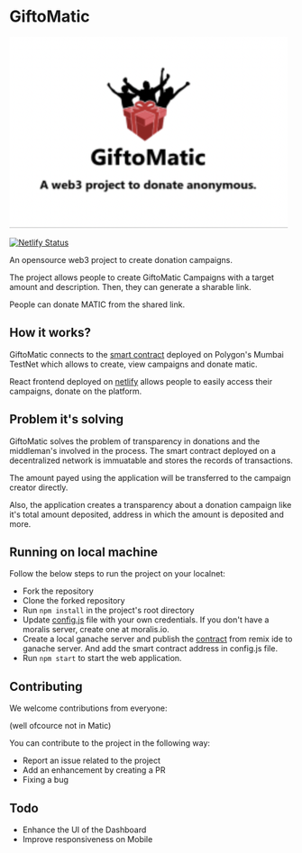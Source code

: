 # GiftoMatic

![GiftoMatic](./giftomatic.png)

[![Netlify Status](https://api.netlify.com/api/v1/badges/e1fcd84c-45c3-4419-a0b4-e13ced9ca321/deploy-status)](https://app.netlify.com/sites/giftomatic/deploys)

An opensource web3 project to create donation campaigns.

The project allows people to create GiftoMatic Campaigns with a target amount and description. Then, they can generate a sharable link.

People can donate MATIC from the shared link.

## How it works?

GiftoMatic connects to the [smart contract](./contracts/Gift.sol) deployed on Polygon's Mumbai TestNet which allows to create, view campaigns and donate matic. 

React frontend deployed on [netlify](https://giftomatic.netlify.app) allows people to easily access their campaigns, donate on the platform.

## Problem it's solving

GiftoMatic solves the problem of transparency in donations and the middleman's involved in the process. The smart contract deployed on a decentralized network is immuatable and stores the records of transactions.

The amount payed using the application will be transferred to the campaign creator directly. 

Also, the application creates a transparency about a donation campaign like it's total amount deposited, address in which the amount is deposited and more.

## Running on local machine

Follow the below steps to run the project on your localnet:
- Fork the repository
- Clone the forked repository
- Run `npm install` in the project's root directory
- Update [config.js](./src/config.js) file with your own credentials. If you don't have a moralis server, create one at moralis.io. 
- Create a local ganache server and publish the [contract](./contracts/Gift.sol) from remix ide to ganache server. And add the smart contract address in config.js file.
- Run `npm start` to start the web application.


## Contributing

We welcome contributions from everyone:

(well ofcource not in Matic)

You can contribute to the project in the following way:

- Report an issue related to the project
- Add an enhancement by creating a PR
- Fixing a bug

## Todo

- Enhance the UI of the Dashboard
- Improve responsiveness on Mobile 
